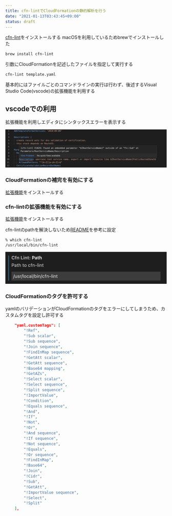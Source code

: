 ```yaml
---
title: cfn-lintでCloudFormationの静的解析を行う
date: "2021-01-13T03:43:45+09:00"
status: draft
---
```


[cfn-lint](https://github.com/aws-cloudformation/cfn-lint)をインストールする
macOSを利用しているためbrewでインストールした

```shell
brew install cfn-lint
```

引数にCloudFormationを記述したファイルを指定して実行する

```shell
cfn-lint template.yaml
```

基本的にはファイルごとのコマンドラインの実行は行わず、後述するVisual Studio Code(vscode)の拡張機能を利用する

## vscodeでの利用

拡張機能を利用しエディタにシンタックスエラーを表示する

![cfn lint vscode error](./cfn_lint_vscode_error.png)

### CloudFormationの補完を有効にする

[拡張機能](https://marketplace.visualstudio.com/items?itemName=aws-scripting-guy.cform)をインストールする

### cfn-lintの拡張機能を有効にする

[拡張機能](https://marketplace.visualstudio.com/items?itemName=kddejong.vscode-cfn-lint)をインストールする

cfn-lintのpathを解決しないため[README](https://github.com/aws-cloudformation/aws-cfn-lint-visual-studio-code#extension-settings)を参考に設定

```shell
% which cfn-lint
/usr/local/bin/cfn-lint
```

![vscode cfn-lint path setting](./cfn_lint_path_setting.png)

### CloudFormationのタグを許可する

yamlのバリデーションがCloudFormationのタグをエラーにしてしまうため、カスタムタグを設定し許可する

```json
    "yaml.customTags": [
        "!Ref",
        "!Sub scalar",
        "!Sub sequence",
        "!Join sequence",
        "!FindInMap sequence",
        "!GetAtt scalar",
        "!GetAtt sequence",
        "!Base64 mapping",
        "!GetAZs",
        "!Select scalar",
        "!Select sequence",
        "!Split sequence",
        "!ImportValue",
        "!Condition",
        "!Equals sequence",
        "!And",
        "!If",
        "!Not",
        "!Or",
        "!And sequence",
        "!If sequence",
        "!Not sequence",
        "!Equals",
        "!Or sequence",
        "!FindInMap",
        "!Base64",
        "!Join",
        "!Cidr",
        "!Sub",
        "!GetAtt",
        "!ImportValue sequence",
        "!Select",
        "!Split"
    ],
```
